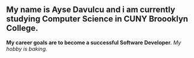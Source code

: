 ## My name is Ayse Davulcu and i am currently studying Computer Science in CUNY Broooklyn College.
**My career goals are to become a successful Software Developer.**
*My hobby is baking.*



